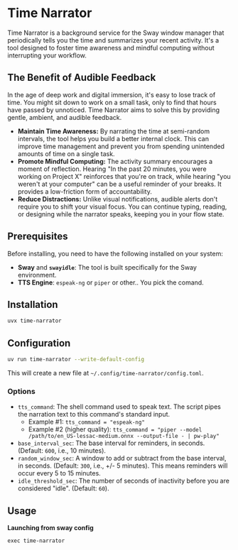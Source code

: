 # Time Narrator

Time Narrator is a background service for the Sway window manager that periodically tells you the time and summarizes your recent activity. It's a tool designed to foster time awareness and mindful computing without interrupting your workflow.

## The Benefit of Audible Feedback

In the age of deep work and digital immersion, it's easy to lose track of time. You might sit down to work on a small task, only to find that hours have passed by unnoticed. Time Narrator aims to solve this by providing gentle, ambient, and audible feedback.

-   **Maintain Time Awareness:** By narrating the time at semi-random intervals, the tool helps you build a better internal clock. This can improve time management and prevent you from spending unintended amounts of time on a single task.
-   **Promote Mindful Computing:** The activity summary encourages a moment of reflection. Hearing "In the past 20 minutes, you were working on Project X" reinforces that you're on track, while hearing "you weren't at your computer" can be a useful reminder of your breaks. It provides a low-friction form of accountability.
-   **Reduce Distractions:** Unlike visual notifications, audible alerts don't require you to shift your visual focus. You can continue typing, reading, or designing while the narrator speaks, keeping you in your flow state.

## Prerequisites

Before installing, you need to have the following installed on your system:

-   **Sway** and **`swayidle`**: The tool is built specifically for the Sway environment.
-   **TTS Engine**: `espeak-ng` or `piper` or other.. You pick the comand.

## Installation
```bash
uvx time-narrator
```

## Configuration
  ```bash
uv run time-narrator --write-default-config
```

This will create a new file at `~/.config/time-narrator/config.toml`.

### Options
- `tts_command`: The shell command used to speak text. The script pipes the narration text to this command's standard input.
  - Example #1: `tts_command = "espeak-ng"`
  - Example #2 (higher quality): `tts_command = "piper --model /path/to/en_US-lessac-medium.onnx --output-file - | pw-play"`
- `base_interval_sec`: The base interval for reminders, in seconds. (Default: `600`, i.e., 10 minutes).
- `random_window_sec`: A window to add or subtract from the base interval, in seconds. (Default: `300`, i.e., +/- 5 minutes). This means reminders will occur every 5 to 15 minutes.
- `idle_threshold_sec`: The number of seconds of inactivity before you are considered "idle". (Default: `60`).

## Usage

**Launching from sway config**

```
exec time-narrator
```
